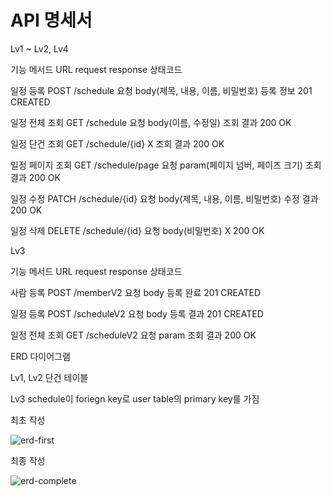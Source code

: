 # API 명세서



Lv1 ~ Lv2, Lv4

기능            메서드      URL              request                                      response        상태코드

일정 등록        POST       /schedule        요청 body(제목, 내용, 이름, 비밀번호)          등록 정보        201 CREATED

일정 전체 조회    GET       /schedule         요청 body(이름, 수정일)                       조회 결과        200 OK

일정 단건 조회    GET       /schedule/{id}    X                                           조회 결과        200 OK

일정 페이지 조회  GET       /schedule/page    요청 param(페이지 넘버, 페이즈 크기)           조회 결과        200 OK

일정 수정        PATCH      /schedule/{id}   요청 body(제목, 내용, 이름, 비밀번호)           수정 결과        200 OK

일정 삭제        DELETE    /schedule/{id}    요청 body(비밀번호)                            X               200 OK



Lv3

기능            메서드      URL              request                                       response        상태코드

사람 등록       POST        /memberV2        요청 body                                      등록 완료        201 CREATED

일정 등록       POST        /scheduleV2      요청 body                                      등록 결과        201 CREATED

일정 전체 조회   GET        /scheduleV2      요청 param                                      조회 결과       200 OK


ERD 다이어그램

Lv1, Lv2 단건 테이블

Lv3 schedule이 foriegn key로 user table의 primary key를 가짐

최초 작성

![erd-first](https://github.com/user-attachments/assets/a60144b0-32eb-4f59-bfba-5204305738f3)


최종 작성

![erd-complete](https://github.com/user-attachments/assets/d5451707-5161-4447-88df-4e3dc00a21c9)

